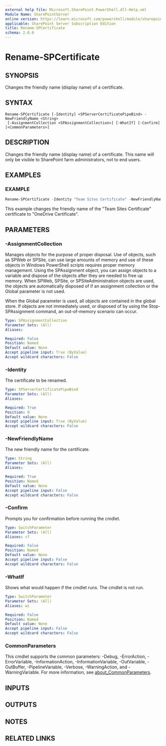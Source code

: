 ```yaml
---
external help file: Microsoft.SharePoint.PowerShell.dll-Help.xml
Module Name: SharePointServer
online version: https://learn.microsoft.com/powershell/module/sharepoint-server/rename-spcertificate
applicable: SharePoint Server Subscription Edition
title: Rename-SPCertificate
schema: 2.0.0
---
```


# Rename-SPCertificate

## SYNOPSIS
Changes the friendly name (display name) of a certificate.

## SYNTAX

```
Rename-SPCertificate [-Identity] <SPServerCertificatePipeBind> -NewFriendlyName <String>
 [-AssignmentCollection <SPAssignmentCollection>] [-WhatIf] [-Confirm] [<CommonParameters>]
```

## DESCRIPTION
Changes the friendly name (display name) of a certificate.
This name will only be visible to SharePoint farm administrators, not to end users.

## EXAMPLES

### EXAMPLE
```powershell
Rename-SPCertificate -Identity "Team Sites Certificate" -NewFriendlyName "OneDrive Certificate"
```

This example changes the friendly name of the "Team Sites Certificate" certificate to "OneDrive Certificate".

## PARAMETERS

### -AssignmentCollection
Manages objects for the purpose of proper disposal.
Use of objects, such as SPWeb or SPSite, can use large amounts of memory and use of these objects in Windows PowerShell scripts requires proper memory management.
Using the SPAssignment object, you can assign objects to a variable and dispose of the objects after they are needed to free up memory.
When SPWeb, SPSite, or SPSiteAdministration objects are used, the objects are automatically disposed of if an assignment collection or the Global parameter is not used.

When the Global parameter is used, all objects are contained in the global store.
If objects are not immediately used, or disposed of by using the Stop-SPAssignment command, an out-of-memory scenario can occur.

```yaml
Type: SPAssignmentCollection
Parameter Sets: (All)
Aliases:

Required: False
Position: Named
Default value: None
Accept pipeline input: True (ByValue)
Accept wildcard characters: False
```

### -Identity
The certificate to be renamed.

```yaml
Type: SPServerCertificatePipeBind
Parameter Sets: (All)
Aliases:

Required: True
Position: 0
Default value: None
Accept pipeline input: True (ByValue)
Accept wildcard characters: False
```

### -NewFriendlyName
The new friendly name for the certificate.

```yaml
Type: String
Parameter Sets: (All)
Aliases:

Required: True
Position: Named
Default value: None
Accept pipeline input: False
Accept wildcard characters: False
```

### -Confirm
Prompts you for confirmation before running the cmdlet.

```yaml
Type: SwitchParameter
Parameter Sets: (All)
Aliases: cf

Required: False
Position: Named
Default value: None
Accept pipeline input: False
Accept wildcard characters: False
```

### -WhatIf
Shows what would happen if the cmdlet runs.
The cmdlet is not run.

```yaml
Type: SwitchParameter
Parameter Sets: (All)
Aliases: wi

Required: False
Position: Named
Default value: None
Accept pipeline input: False
Accept wildcard characters: False
```

### CommonParameters
This cmdlet supports the common parameters: -Debug, -ErrorAction, -ErrorVariable, -InformationAction, -InformationVariable, -OutVariable, -OutBuffer, -PipelineVariable, -Verbose, -WarningAction, and -WarningVariable. For more information, see [about_CommonParameters](https://go.microsoft.com/fwlink/?LinkID=113216).

## INPUTS

## OUTPUTS

## NOTES

## RELATED LINKS
